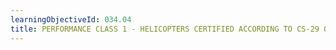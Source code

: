 ```yaml
---
learningObjectiveId: 034.04
title: PERFORMANCE CLASS 1 - HELICOPTERS CERTIFIED ACCORDING TO CS-29 ONLY
---
```



